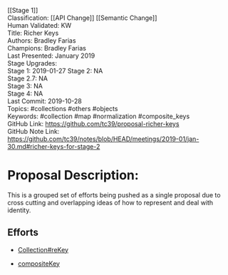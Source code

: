 [[Stage 1]]<br>Classification: [[API Change]] [[Semantic Change]]<br>Human Validated: KW<br>Title: Richer Keys<br>Authors: Bradley Farias<br>Champions: Bradley Farias<br>Last Presented: January 2019<br>Stage Upgrades:<br>Stage 1: 2019-01-27 
Stage 2: NA  
Stage 2.7: NA  
Stage 3: NA  
Stage 4: NA<br>Last Commit: 2019-10-28<br>Topics: #collections #others #objects<br>Keywords: #collection #map #normalization #composite_keys<br>GitHub Link: https://github.com/tc39/proposal-richer-keys <br>GitHub Note Link: https://github.com/tc39/notes/blob/HEAD/meetings/2019-01/jan-30.md#richer-keys-for-stage-2
# Proposal Description:
This is a grouped set of efforts being pushed as a single proposal due to cross cutting and overlapping ideas of how to represent and deal with identity.

## Efforts

* [Collection#reKey](https://github.com/tc39/proposal-richer-keys/tree/master/collection-rekey)

* [compositeKey](https://github.com/tc39/proposal-richer-keys/tree/master/compositeKey)

<br>